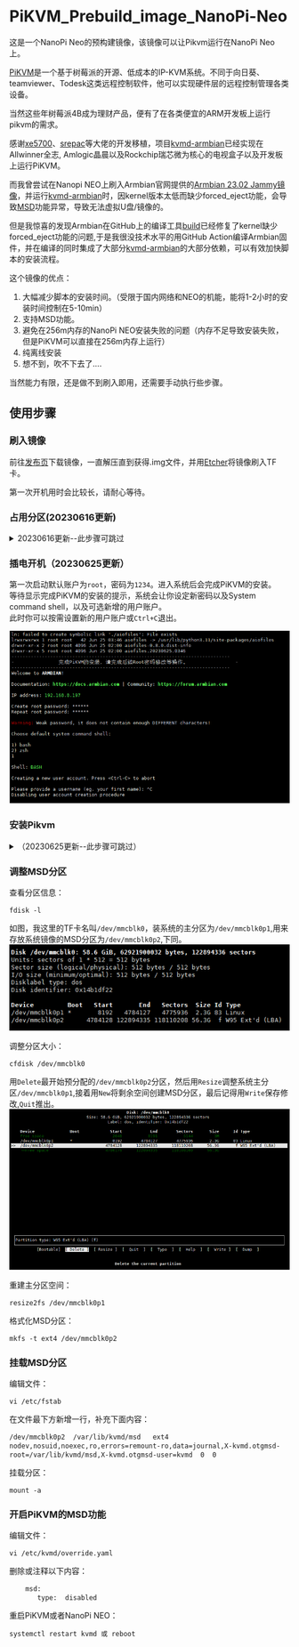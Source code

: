 # PiKVM_Prebuild_image_NanoPi-Neo

这是一个NanoPi Neo的预构建镜像，该镜像可以让Pikvm运行在NanoPi Neo上。

[PiKVM](https://github.com/pikvm/pikvm)是一个基于树莓派的开源、低成本的IP-KVM系统。不同于向日葵、teamviewer、Todesk这类远程控制软件，他可以实现硬件层的远程控制管理各类设备。  

当然这些年树莓派4B成为理财产品，便有了在各类便宜的ARM开发板上运行pikvm的需求。  

感谢[xe5700](https://github.com/xe5700)、[srepac](https://github.com/srepac)等大佬的开发移植，项目[kvmd-armbian](https://github.com/srepac/kvmd-armbian)已经实现在Allwinner全志, Amlogic晶晨以及Rockchip瑞芯微为核心的电视盒子以及开发板上运行PiKVM。  

而我曾尝试在Nanopi NEO上刷入Armbian官网提供的[Armbian 23.02 Jammy镜像](https://www.armbian.com/nanopi-neo/)，并运行[kvmd-armbian](https://github.com/srepac/kvmd-armbian)时，因kernel版本太低而缺少forced_eject功能，会导致[MSD](https://docs.pikvm.org/msd/)功能异常，导致无法虚拟U盘/镜像的。  

但是我惊喜的发现Armbian在GitHub上的编译工具[build](https://github.com/armbian/build)已经修复了kernel缺少forced_eject功能的问题,于是我很没技术水平的用GitHub Action编译Armbian固件，并在编译的同时集成了大部分[kvmd-armbian](https://github.com/srepac/kvmd-armbian)的大部分依赖，可以有效加快脚本的安装流程。  

这个镜像的优点：
1. 大幅减少脚本的安装时间。（受限于国内网络和NEO的机能，能将1-2小时的安装时间控制在5-10min）
2. 支持MSD功能。
3. 避免在256m内存的NanoPi NEO安装失败的问题（内存不足导致安装失败，但是PiKVM可以直接在256m内存上运行）
4. 纯离线安装
5. 想不到，吹不下去了....

当然能力有限，还是做不到刷入即用，还需要手动执行些步骤。  

## 使用步骤  
    
### 刷入镜像  
前往[发布页](https://github.com/Road-tech/PiKVM_Prebuild_image_NanoPi-Neo/releases)下载镜像，一直解压直到获得.img文件，并用[Etcher](https://etcher.balena.io/)将镜像刷入TF卡。 

第一次开机用时会比较长，请耐心等待。   

### 占用分区(20230616更新)

<details>
  <summary>20230616更新--此步骤可跳过</summary>
因为MSD需要单独的一个分区用于存放镜像文件，而系统第一次启动后会自动扩展分区占用完所有的TF卡空间。当分区扩展完后再压缩就很困难了，所以启动前先使用磁盘分区工具把剩余的空间占用好，避免Armbian的自动扩展。   
    
我在Windows下使用的是[DiskGenius](https://www.diskgenius.cn/)，镜像刷入TF后大概占用2.3G的样子,把剩余的空间设定为扩展就行了，然后激活主分区就行了。不用担心容量分配不合理，我们会在下一步调整。  

![占用分区](https://github.com/Road-tech/Road-blog-Figure/blob/main/PiKVM_Prebuild_image_NanoPi-Neo/PiKVM_Prebuild_image_NanoPi-Neo-04.png?raw=true)  
![占用分区](https://github.com/Road-tech/Road-blog-Figure/blob/main/PiKVM_Prebuild_image_NanoPi-Neo/PiKVM_Prebuild_image_NanoPi-Neo-05.png?raw=true)  
</details>

### 插电开机（20230625更新）  
第一次启动默认账户为`root`，密码为`1234`。进入系统后会完成PiKVM的安装。     
等待显示完成PiKVM的安装的提示，系统会让你设定新密码以及System command shell，以及可选新增的用户账户。     
此时你可以按需设置新的用户账户或`Ctrl+C`退出。  

![设置用户](https://github.com/Road-tech/Road-blog-Figure/blob/main/PiKVM_Prebuild_image_NanoPi-Neo/PiKVM_Prebuild_image_NanoPi-Neo-12.png?raw=true)  

### 安装Pikvm
<details>
  <summary>（20230625更新--此步骤可跳过）</summary>
    
cd到root用户的主目录下，可以看到有两个文件夹。`kvmd-armbian`目录存放PiKVM的安装脚本，`NanoHatOLED`目录存放了OLED的驱动脚本。    

![安装PiKVM](https://github.com/Road-tech/Road-blog-Figure/blob/main/PiKVM_Prebuild_image_NanoPi-Neo/PiKVM_Prebuild_image_NanoPi-Neo-10.png?raw=true)  

运行以下命令:    
```
cd kvmd-armbian && ./install.sh
```
这个安装程序分为两部分，第一部分将在完成后自动重启，然后需要你再次执行以上命令完成第二部分的安装。    

</details>

### 调整MSD分区
查看分区信息：   
```
fdisk -l
```  

如图，我这里的TF卡名叫`/dev/mmcblk0`，装系统的主分区为`/dev/mmcblk0p1`,用来存放系统镜像的MSD分区为`/dev/mmcblk0p2`,下同。  
![占用分区](https://github.com/Road-tech/Road-blog-Figure/blob/main/PiKVM_Prebuild_image_NanoPi-Neo/PiKVM_Prebuild_image_NanoPi-Neo-07.png?raw=true)  

调整分区大小：  

```
cfdisk /dev/mmcblk0
```   

用`Delete`最开始预分配的`/dev/mmcblk0p2`分区，然后用`Resize`调整系统主分区`/dev/mmcblk0p1`,接着用`New`将剩余空间创建MSD分区，最后记得用`Write`保存修改,`Quit`推出。
![占用分区](https://github.com/Road-tech/Road-blog-Figure/blob/main/PiKVM_Prebuild_image_NanoPi-Neo/PiKVM_Prebuild_image_NanoPi-Neo-08.png?raw=true)  

重建主分区空间：  
```
resize2fs /dev/mmcblk0p1
```  

格式化MSD分区：  
```
mkfs -t ext4 /dev/mmcblk0p2
```  

### 挂载MSD分区
编辑文件：  
```
vi /etc/fstab
```  

在文件最下方新增一行，补充下面内容：  
```
/dev/mmcblk0p2  /var/lib/kvmd/msd   ext4  nodev,nosuid,noexec,ro,errors=remount-ro,data=journal,X-kvmd.otgmsd-root=/var/lib/kvmd/msd,X-kvmd.otgmsd-user=kvmd  0  0
```  

挂载分区：  
``` 
mount -a
```  

### 开启PiKVM的MSD功能
编辑文件：    
```
vi /etc/kvmd/override.yaml
```  

删除或注释以下内容：  
```
    msd:
       type:  disabled
```

重启PiKVM或者NanoPi NEO：      

```
systemctl restart kvmd 或 reboot
```  
